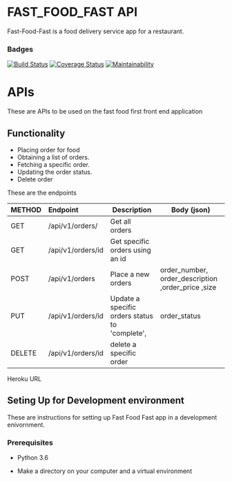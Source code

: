 # FAST_FOOD_FAST API

Fast-Food-Fast is a food delivery service app for a restaurant.

### Badges
[![Build Status](https://travis-ci.com/Gfreedoms/Fast-Food-Fast.svg?branch=api)](https://travis-ci.com/Gfreedoms/Fast-Food-Fast)
[![Coverage Status](https://coveralls.io/repos/github/Gfreedoms/Fast-Food-Fast/badge.svg?branch=api)](https://coveralls.io/github/Gfreedoms/Fast-Food-Fast)
[![Maintainability](https://api.codeclimate.com/v1/badges/f3539663b70ac1e25979/maintainability)](https://codeclimate.com/github/Gfreedoms/Fast-Food-Fast/maintainability)
# APIs

These are APIs to be used on the fast food first front end application

## Functionality

- Placing order for food
- Obtaining a list of orders.
- Fetching a specific order.
- Updating the order status.
- Delete order

These are the endpoints

| METHOD | Endpoint          | Description                                                          | Body (json)                                                    |
| ------ | :---------------- | -------------------------------------------------------------------- | -------------------------------------------------------------- |
| GET    | /api/v1/orders/   | Get all orders                                                       |                                                                |
| GET    | /api/v1/orders/id | Get specific orders using an id                                      |                                                                |
| POST   | /api/v1/orders    | Place a new orders                                                   | order_number, order_description ,order_price ,size |
| PUT    | /api/v1/orders/id | Update a specific orders status to 'complete', | order_status                                                   |
| DELETE | /api/v1/orders/id |delete a specific order                                 |                                                                |

Heroku URL



## Seting Up for Development environment

These are instructions for setting up Fast Food Fast app in a development enivornment.

### Prerequisites

- Python 3.6

- Make a directory on your computer and a virtual environment

 